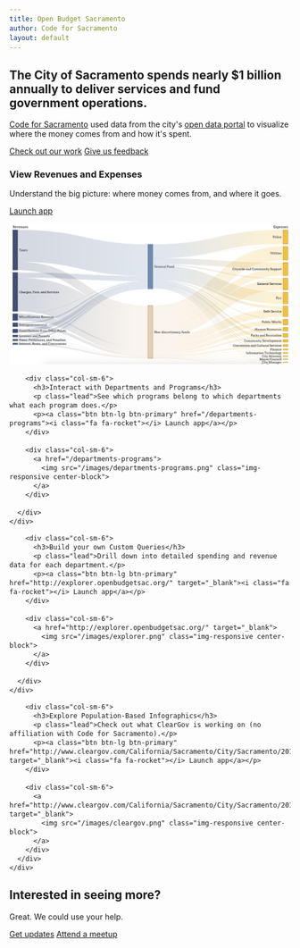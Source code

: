 ```yaml
---
title: Open Budget Sacramento
author: Code for Sacramento
layout: default
---
```


<div class="jumbotron">
  <h2>The City of Sacramento spends nearly <strong>$1 billion</strong> annually to deliver services and fund government operations.</h2>
  <p><a href="http://codeforsacramento.org" target="_blank">Code for Sacramento</a> used data from the city's <a href="http://data.cityofsacramento.org/home/" target="_blank">open data portal</a> to visualize where the money comes from and how it's spent.</p>
  <p>
    <a class="btn btn-lg btn-success scroll" href="#platforms" target="_blank" role="button"><i class="fa fa-bar-chart"></i> Check out our work</a>
    <a class="btn btn-lg btn-primary" href="mailto:hello@codeforsacramento.org?subject=Open Budget Sacramento" role="button"><i class="fa fa-bullhorn"></i> Give us feedback</a>
  </p>
</div>
<div id="platforms">
  <div class="row">
    <div class="panel panel-default">
      <div class="panel-body">
        <div class="col-sm-6">
          <h3>View Revenues and Expenses</h3>
          <p class="lead">Understand the big picture: where money comes from, and where it goes.</p>
          <p><a class="btn btn-lg btn-primary" href="/revenues-expenses"><i class="fa fa-rocket"></i> Launch app</a></p>
        </div>
        <div class="col-sm-6">
          <a href="/revenues-expenses">
            <img src="/images/revenue-expenses.png" class="img-responsive center-block">
          </a>
        </div>
      </div>
    </div>
  </div>
  <div class="row">
    <div class="panel panel-default">
      <div class="panel-body">

        <div class="col-sm-6">
          <h3>Interact with Departments and Programs</h3>
          <p class="lead">See which programs belong to which departments what each program does.</p>
          <p><a class="btn btn-lg btn-primary" href="/departments-programs"><i class="fa fa-rocket"></i> Launch app</a></p>
        </div>

        <div class="col-sm-6">
          <a href="/departments-programs">
            <img src="/images/departments-programs.png" class="img-responsive center-block">
          </a>
        </div>

      </div>
    </div>
  </div>
  <div class="row">
    <div class="panel panel-default">
      <div class="panel-body">

        <div class="col-sm-6">
          <h3>Build your own Custom Queries</h3>
          <p class="lead">Drill down into detailed spending and revenue data for each department.</p>
          <p><a class="btn btn-lg btn-primary" href="http://explorer.openbudgetsac.org/" target="_blank"><i class="fa fa-rocket"></i> Launch app</a></p>
        </div>

        <div class="col-sm-6">
          <a href="http://explorer.openbudgetsac.org/" target="_blank">
            <img src="/images/explorer.png" class="img-responsive center-block">
          </a>
        </div>

      </div>
    </div>
  </div>
  <div class="row">
    <div class="panel panel-default">
      <div class="panel-body">

        <div class="col-sm-6">
          <h3>Explore Population-Based Infographics</h3>
          <p class="lead">Check out what ClearGov is working on (no affiliation with Code for Sacramento).</p>
          <p><a class="btn btn-lg btn-primary" href="http://www.cleargov.com/California/Sacramento/City/Sacramento/2013" target="_blank"><i class="fa fa-rocket"></i> Launch app</a></p>
        </div>

        <div class="col-sm-6">
          <a href="http://www.cleargov.com/California/Sacramento/City/Sacramento/2013" target="_blank">
            <img src="/images/cleargov.png" class="img-responsive center-block">
          </a>
        </div>
      </div>
    </div>
  </div>
</div>

<div class="row text-center">
  <h2>Interested in seeing more?</h2>
  <p class="lead">Great. We could use your help.</p>
  <p>
    <a class="btn btn-lg btn-primary" href="http://eepurl.com/bdGS3T" target="_blank" role="button"><i class="fa fa-envelope" target="_blank"></i> Get updates</a>
    <a class="btn btn-lg btn-default" href="http://www.meetup.com/Code4Sac/" role="button"><i class="fa fa-calendar" target="_blank"></i> Attend a meetup</a>
  </p>
</div>
